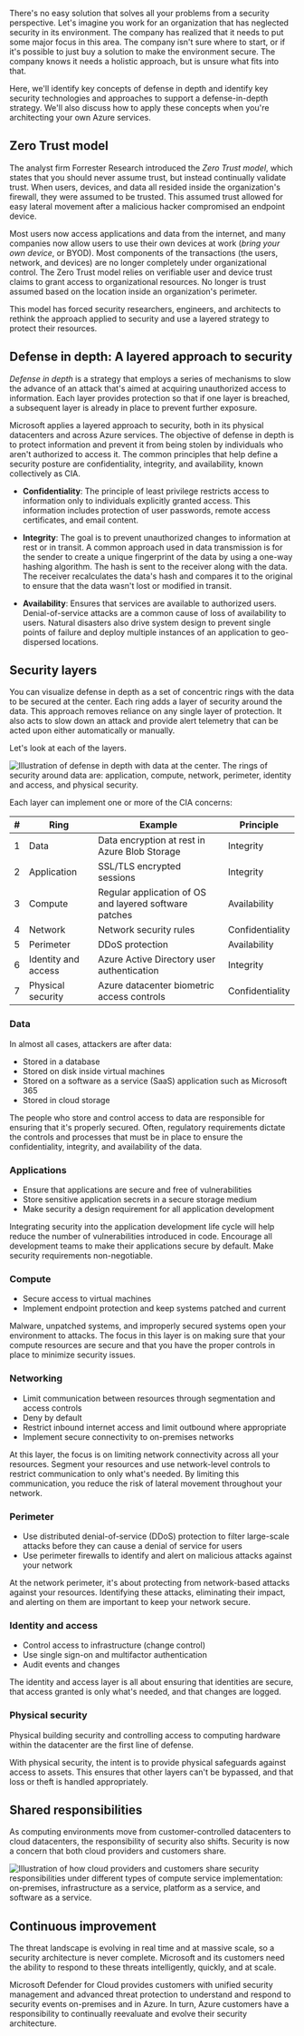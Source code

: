 
There's no easy solution that solves all your problems from a security perspective. Let's imagine you work for an organization that has neglected security in its environment. The company has realized that it needs to put some major focus in this area. The company isn't sure where to start, or if it's possible to just buy a solution to make the environment secure. The company knows it needs a holistic approach, but is unsure what fits into that.

Here, we'll identify key concepts of defense in depth and identify key security technologies and approaches to support a defense-in-depth strategy. We'll also discuss how to apply these concepts when you're architecting your own Azure services.

## Zero Trust model

The analyst firm Forrester Research introduced the _Zero Trust model_, which states that you should never assume trust, but instead continually validate trust. When users, devices, and data all resided inside the organization's firewall, they were assumed to be trusted. This assumed trust allowed for easy lateral movement after a malicious hacker compromised an endpoint device.

Most users now access applications and data from the internet, and many companies now allow users to use their own devices at work (_bring your own device_, or BYOD). Most components of the transactions (the users, network, and devices) are no longer completely under organizational control. The Zero Trust model relies on verifiable user and device trust claims to grant access to organizational resources. No longer is trust assumed based on the location inside an organization's perimeter.

This model has forced security researchers, engineers, and architects to rethink the approach applied to security and use a layered strategy to protect their resources.

## Defense in depth: A layered approach to security

_Defense in depth_ is a strategy that employs a series of mechanisms to slow the advance of an attack that's aimed at acquiring unauthorized access to information. Each layer provides protection so that if one layer is breached, a subsequent layer is already in place to prevent further exposure.

Microsoft applies a layered approach to security, both in its physical datacenters and across Azure services. The objective of defense in depth is to protect information and prevent it from being stolen by individuals who aren't authorized to access it. The common principles that help define a security posture are confidentiality, integrity, and availability, known collectively as CIA.

- **Confidentiality**: The principle of least privilege restricts access to information only to individuals explicitly granted access. This information includes protection of user passwords, remote access certificates, and email content.
    
- **Integrity**: The goal is to prevent unauthorized changes to information at rest or in transit. A common approach used in data transmission is for the sender to create a unique fingerprint of the data by using a one-way hashing algorithm. The hash is sent to the receiver along with the data. The receiver recalculates the data's hash and compares it to the original to ensure that the data wasn't lost or modified in transit.
    
- **Availability**: Ensures that services are available to authorized users. Denial-of-service attacks are a common cause of loss of availability to users. Natural disasters also drive system design to prevent single points of failure and deploy multiple instances of an application to geo-dispersed locations.
    

## Security layers

You can visualize defense in depth as a set of concentric rings with the data to be secured at the center. Each ring adds a layer of security around the data. This approach removes reliance on any single layer of protection. It also acts to slow down an attack and provide alert telemetry that can be acted upon either automatically or manually.

Let's look at each of the layers.

![Illustration of defense in depth with data at the center. The rings of security around data are: application, compute, network, perimeter, identity and access, and physical security.](https://learn.microsoft.com/en-us/training/modules/azure-well-architected-security/media/2-defense-in-depth.png)

Each layer can implement one or more of the CIA concerns:

|#|Ring|Example|Principle|
|---|---|---|---|
|1|Data|Data encryption at rest in Azure Blob Storage|Integrity|
|2|Application|SSL/TLS encrypted sessions|Integrity|
|3|Compute|Regular application of OS and layered software patches|Availability|
|4|Network|Network security rules|Confidentiality|
|5|Perimeter|DDoS protection|Availability|
|6|Identity and access|Azure Active Directory user authentication|Integrity|
|7|Physical security|Azure datacenter biometric access controls|Confidentiality|

### Data

In almost all cases, attackers are after data:

- Stored in a database
- Stored on disk inside virtual machines
- Stored on a software as a service (SaaS) application such as Microsoft 365
- Stored in cloud storage

The people who store and control access to data are responsible for ensuring that it's properly secured. Often, regulatory requirements dictate the controls and processes that must be in place to ensure the confidentiality, integrity, and availability of the data.

### Applications

- Ensure that applications are secure and free of vulnerabilities
- Store sensitive application secrets in a secure storage medium
- Make security a design requirement for all application development

Integrating security into the application development life cycle will help reduce the number of vulnerabilities introduced in code. Encourage all development teams to make their applications secure by default. Make security requirements non-negotiable.

### Compute

- Secure access to virtual machines
- Implement endpoint protection and keep systems patched and current

Malware, unpatched systems, and improperly secured systems open your environment to attacks. The focus in this layer is on making sure that your compute resources are secure and that you have the proper controls in place to minimize security issues.

### Networking

- Limit communication between resources through segmentation and access controls
- Deny by default
- Restrict inbound internet access and limit outbound where appropriate
- Implement secure connectivity to on-premises networks

At this layer, the focus is on limiting network connectivity across all your resources. Segment your resources and use network-level controls to restrict communication to only what's needed. By limiting this communication, you reduce the risk of lateral movement throughout your network.

### Perimeter

- Use distributed denial-of-service (DDoS) protection to filter large-scale attacks before they can cause a denial of service for users
- Use perimeter firewalls to identify and alert on malicious attacks against your network

At the network perimeter, it's about protecting from network-based attacks against your resources. Identifying these attacks, eliminating their impact, and alerting on them are important to keep your network secure.

### Identity and access

- Control access to infrastructure (change control)
- Use single sign-on and multifactor authentication
- Audit events and changes

The identity and access layer is all about ensuring that identities are secure, that access granted is only what's needed, and that changes are logged.

### Physical security

Physical building security and controlling access to computing hardware within the datacenter are the first line of defense.

With physical security, the intent is to provide physical safeguards against access to assets. This ensures that other layers can't be bypassed, and that loss or theft is handled appropriately.

## Shared responsibilities

As computing environments move from customer-controlled datacenters to cloud datacenters, the responsibility of security also shifts. Security is now a concern that both cloud providers and customers share.

![Illustration of how cloud providers and customers share security responsibilities under different types of compute service implementation: on-premises, infrastructure as a service, platform as a service, and software as a service.](https://learn.microsoft.com/en-us/training/modules/azure-well-architected-security/media/2-shared-responsibilities.png)

## Continuous improvement

The threat landscape is evolving in real time and at massive scale, so a security architecture is never complete. Microsoft and its customers need the ability to respond to these threats intelligently, quickly, and at scale.

Microsoft Defender for Cloud provides customers with unified security management and advanced threat protection to understand and respond to security events on-premises and in Azure. In turn, Azure customers have a responsibility to continually reevaluate and evolve their security architecture.